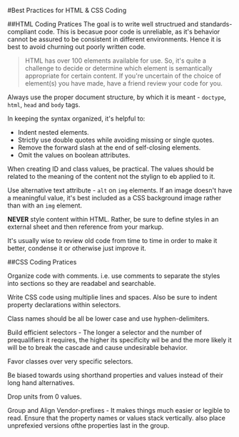 #Best Practices for HTML & CSS Coding

##HTML Coding Pratices
The goal is to write well structrued and standards-compliant code. This is becasue poor code is unreliable, as it's behavior cannot be assured to be consistent in different environments. Hence it is best to avoid churning out poorly written code.

> HTML has over 100 elements available for use. So, it's quite a challenge to decide or determine which element is semantically appropriate for certain content.
If you're uncertain of the choice of element(s) you have made, have a friend review your code for you.

Always use the proper document structure, by which it is meant - `doctype`, `html`, `head` and `body` tags.

In keeping the syntax organized, it's helpful to:
* Indent nested elements.
* Strictly use double quotes while avoiding missing or single quotes.
* Remove the forward slash at the end of self-closing elements.
* Omit the values on boolean attributes. 

When creating ID and class values, be practical. The values should be related to the meaning of the content not the stylign to eb applied to it.

Use alternative text attribute - `alt` on `img` elements. If an image doesn't have a meaningful value, it's best included as a CSS background image 
rather than with an `img` element.

**NEVER** style content within HTML. Rather, be sure to define styles in an external sheet and then reference from your markup. 

It's usually wise to review old code from time to time in order to make it better, condense it or otherwise just improve it.

##CSS Coding Pratices

Organize code with comments. i.e. use comments to separate the styles into sections so they are readabel and searchable.

Write CSS code using multiplie lines and spaces. Also be sure to indent property declarations within selectors.

Class names should be all be lower case and use hyphen-delimiters.

Build efficient selectors - The longer a selector and the number of prequalifiers it requires, the higher its specificity wil be and the more likely it will be to break the cascade and cause undesirable behavior.

Favor classes over very specific selectors.

Be biased towards using shorthand properties and values instead of their long hand alternatives.

Drop units from 0 values.

Group and Align Vendor-prefixes - It makes things much easier or legible to read. Ensure that the property names or values stack vertically. also place unprefexied versions ofthe properties last in the group.


